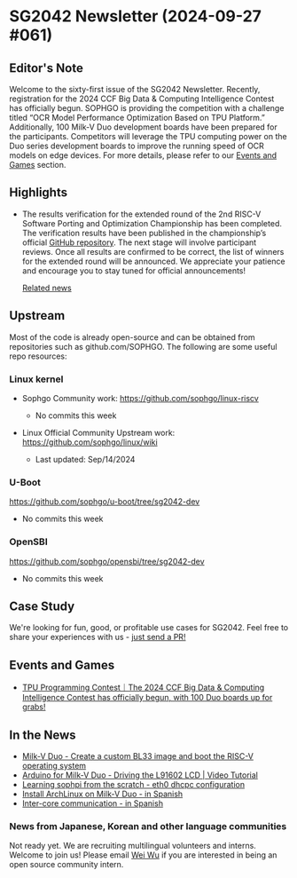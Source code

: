 # SG2042 Newsletter (2024-09-27 #061)

## Editor's Note

Welcome to the sixty-first issue of the SG2042 Newsletter. Recently, registration for the 2024 CCF Big Data & Computing Intelligence Contest has officially begun. SOPHGO is providing the competition with a challenge titled “OCR Model Performance Optimization Based on TPU Platform.” Additionally, 100 Milk-V Duo development boards have been prepared for the participants. Competitors will leverage the TPU computing power on the Duo series development boards to improve the running speed of OCR models on edge devices. For more details, please refer to our [Events and Games](#Events-and-Games) section.

## Highlights

+ The results verification for the extended round of the 2nd RISC-V Software Porting and Optimization Championship has been completed. The verification results have been published in the championship’s official [GitHub repository](https://github.com/rv2036/rvspoc/tree/main/Results/Verifications). The next stage will involve participant reviews. Once all results are confirmed to be correct, the list of winners for the extended round will be announced. We appreciate your patience and encourage you to stay tuned for official announcements!

  [Related news](https://mp.weixin.qq.com/s/sXNI1lJXffbI04TKdCrWEw)

## Upstream

Most of the code is already open-source and can be obtained from repositories such as github.com/SOPHGO. The following are some useful repo resources:

### Linux kernel

+ Sophgo Community work: https://github.com/sophgo/linux-riscv

  + No commits this week

+ Linux Official Community Upstream work: https://github.com/sophgo/linux/wiki

  + Last updated: Sep/14/2024


### U-Boot

https://github.com/sophgo/u-boot/tree/sg2042-dev

+ No commits this week

### OpenSBI

https://github.com/sophgo/opensbi/tree/sg2042-dev

+ No commits this week

## Case Study

We're looking for fun, good, or profitable use cases for SG2042. Feel free to share your experiences with us - [just send a PR!](https://github.com/sophgocommunity/SG2042-Newsletter/pulls)

## Events and Games

+ [TPU Programming Contest｜The 2024 CCF Big Data & Computing Intelligence Contest has officially begun, with 100 Duo boards up for grabs!][event-1]

[event-1]:https://mp.weixin.qq.com/s/pXS4SMv9rkBRhDYwUOeEkA


## In the News

+ [Milk-V Duo - Create a custom BL33 image and boot the RISC-V operating system][news-1]
+ [Arduino for Milk-V Duo - Driving the L91602 LCD | Video Tutorial][news-2]
+ [Learning sophpi from the scratch - eth0 dhcpc configuration][news-3]
+ [Install ArchLinux on Milk-V Duo - in Spanish][news-4]
+ [Inter-core communication - in Spanish][news-5]

[news-1]:https://www.bilibili.com/video/BV1umbweDEnK
[news-2]:https://www.bilibili.com/video/BV1wbsmedE2x
[news-3]:https://zhuanlan.zhihu.com/p/721423792
[news-4]:https://minibots.wordpress.com/2024/09/23/instalacion-de-archlinux-en-milk-v-duo/
[news-5]:https://www.youtube.com/watch?v=2sAWq0tHEQ4

### News from Japanese, Korean and other language communities

Not ready yet. We are recruiting multilingual volunteers and interns. Welcome to join us! Please email [Wei Wu](mailto:wuwei2016@iscas.ac.cn) if you are interested in being an open source community intern.